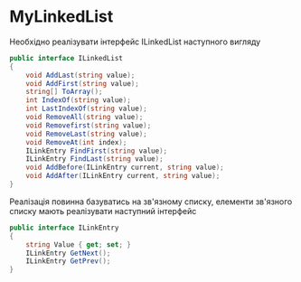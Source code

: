 # MyLinkedList
Необхідно реалізувати інтерфейс ILinkedList наступного вигляду
```cs
public interface ILinkedList
{
    void AddLast(string value);
    void AddFirst(string value);
    string[] ToArray();
    int IndexOf(string value);
    int LastIndexOf(string value);
    void RemoveAll(string value);
    void Removefirst(string value);
    void RemoveLast(string value);
    void RemoveAt(int index);
    ILinkEntry FindFirst(string value);
    ILinkEntry FindLast(string value);
    void AddBefore(ILinkEntry current, string value);
    void AddAfter(ILinkEntry current, string value);
}
```

Реалізація повинна базуватись на зв'язному списку, елементи зв'язного списку мають реалізувати наступний інтерфейс
```cs
public interface ILinkEntry
{
    string Value { get; set; }
    ILinkEntry GetNext();
    ILinkEntry GetPrev();
}
```
